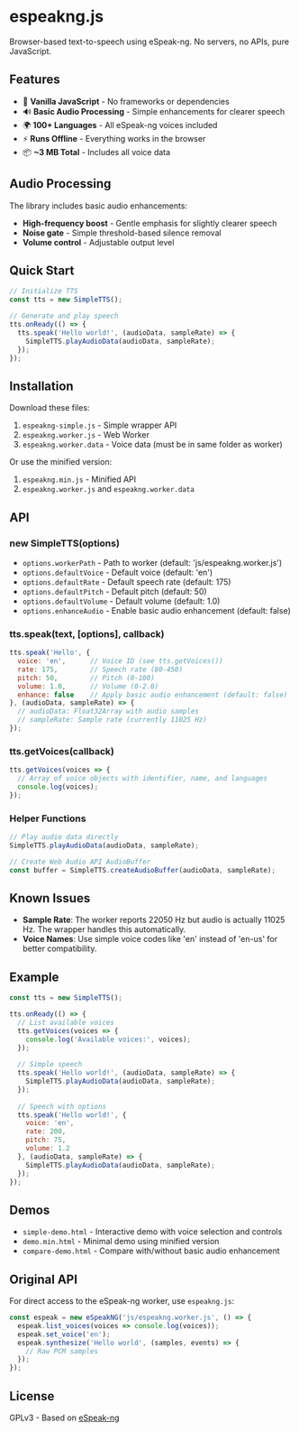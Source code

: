 # espeakng.js

Browser-based text-to-speech using eSpeak-ng. No servers, no APIs, pure JavaScript.

## Features

- 🎯 **Vanilla JavaScript** - No frameworks or dependencies
- 🔊 **Basic Audio Processing** - Simple enhancements for clearer speech
- 🌍 **100+ Languages** - All eSpeak-ng voices included
- ⚡ **Runs Offline** - Everything works in the browser
- 📦 **~3 MB Total** - Includes all voice data

## Audio Processing

The library includes basic audio enhancements:

- **High-frequency boost** - Gentle emphasis for slightly clearer speech
- **Noise gate** - Simple threshold-based silence removal
- **Volume control** - Adjustable output level

## Quick Start

```javascript
// Initialize TTS
const tts = new SimpleTTS();

// Generate and play speech
tts.onReady(() => {
  tts.speak('Hello world!', (audioData, sampleRate) => {
    SimpleTTS.playAudioData(audioData, sampleRate);
  });
});
```

## Installation

Download these files:
1. `espeakng-simple.js` - Simple wrapper API
2. `espeakng.worker.js` - Web Worker
3. `espeakng.worker.data` - Voice data (must be in same folder as worker)

Or use the minified version:
1. `espeakng.min.js` - Minified API
2. `espeakng.worker.js` and `espeakng.worker.data`

## API

### new SimpleTTS(options)
- `options.workerPath` - Path to worker (default: 'js/espeakng.worker.js')
- `options.defaultVoice` - Default voice (default: 'en')
- `options.defaultRate` - Default speech rate (default: 175)
- `options.defaultPitch` - Default pitch (default: 50)
- `options.defaultVolume` - Default volume (default: 1.0)
- `options.enhanceAudio` - Enable basic audio enhancement (default: false)

### tts.speak(text, [options], callback)
```javascript
tts.speak('Hello', {
  voice: 'en',      // Voice ID (see tts.getVoices())
  rate: 175,        // Speech rate (80-450)
  pitch: 50,        // Pitch (0-100)
  volume: 1.0,      // Volume (0-2.0)
  enhance: false    // Apply basic audio enhancement (default: false)
}, (audioData, sampleRate) => {
  // audioData: Float32Array with audio samples
  // sampleRate: Sample rate (currently 11025 Hz)
});
```

### tts.getVoices(callback)
```javascript
tts.getVoices(voices => {
  // Array of voice objects with identifier, name, and languages
  console.log(voices);
});
```

### Helper Functions

```javascript
// Play audio data directly
SimpleTTS.playAudioData(audioData, sampleRate);

// Create Web Audio API AudioBuffer
const buffer = SimpleTTS.createAudioBuffer(audioData, sampleRate);
```

## Known Issues

- **Sample Rate**: The worker reports 22050 Hz but audio is actually 11025 Hz. The wrapper handles this automatically.
- **Voice Names**: Use simple voice codes like 'en' instead of 'en-us' for better compatibility.

## Example

```javascript
const tts = new SimpleTTS();

tts.onReady(() => {
  // List available voices
  tts.getVoices(voices => {
    console.log('Available voices:', voices);
  });
  
  // Simple speech
  tts.speak('Hello world!', (audioData, sampleRate) => {
    SimpleTTS.playAudioData(audioData, sampleRate);
  });
  
  // Speech with options
  tts.speak('Hello world!', {
    voice: 'en',
    rate: 200,
    pitch: 75,
    volume: 1.2
  }, (audioData, sampleRate) => {
    SimpleTTS.playAudioData(audioData, sampleRate);
  });
});
```

## Demos

- `simple-demo.html` - Interactive demo with voice selection and controls
- `demo.min.html` - Minimal demo using minified version
- `compare-demo.html` - Compare with/without basic audio enhancement

## Original API

For direct access to the eSpeak-ng worker, use `espeakng.js`:

```javascript
const espeak = new eSpeakNG('js/espeakng.worker.js', () => {
  espeak.list_voices(voices => console.log(voices));
  espeak.set_voice('en');
  espeak.synthesize('Hello world', (samples, events) => {
    // Raw PCM samples
  });
});
```

## License

GPLv3 - Based on [eSpeak-ng](https://github.com/espeak-ng/espeak-ng)
